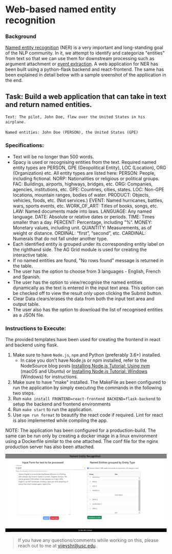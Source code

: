# Web-based named entity recognition

### Background

[Named entity recognition](https://en.wikipedia.org/wiki/Named-entity_recognition) (NER) is a very important and long-standing goal of the NLP community. In it, we attempt to identify and categorize "entities" from text so that we can use them for downstream processing such as argument attachment or [event extraction](http://ceur-ws.org/Vol-779/derive2011_submission_1.pdf). A web application for NER has been built using a python-flask backend and react-frontend. The same has been explained in detail below with a sample sreenshot of the appliication in the end.

## Task: Build a web application that can take in text and return named entities.

```
Text: The pilot, John Doe, flew over the United States in his airplane.

Named entities: John Doe (PERSON), the United States (GPE)
```

### Specifications:
* Text will be no longer than 500 words.
* Spacy is used or recognising entities from the text. Required named entity types are PERSON, GPE (Geopolitical Entity), LOC (Location), ORG (Organization) etc. All entity types are listed here: 
PERSON:      People, including fictional.
NORP:        Nationalities or religious or political groups.
FAC:         Buildings, airports, highways, bridges, etc.
ORG:         Companies, agencies, institutions, etc.
GPE:         Countries, cities, states.
LOC:         Non-GPE locations, mountain ranges, bodies of water.
PRODUCT:     Objects, vehicles, foods, etc. (Not services.)
EVENT:       Named hurricanes, battles, wars, sports events, etc.
WORK_OF_ART: Titles of books, songs, etc.
LAW:         Named documents made into laws.
LANGUAGE:    Any named language.
DATE:        Absolute or relative dates or periods.
TIME:        Times smaller than a day.
PERCENT:     Percentage, including ”%“.
MONEY:       Monetary values, including unit.
QUANTITY:    Measurements, as of weight or distance.
ORDINAL:     “first”, “second”, etc.
CARDINAL:    Numerals that do not fall under another type.
* Each identified entity is grouped under its corresponding entity label on the righthand side. The AG Grid module is used for creating the interactive table.
* If no named entities are found, "No rows found" message is returned in the table.
* The user has the option to choose from 3 languages - English, French and Spanish. 
* The user has the option to view/recognise the named entities dynamically as the text is entered in the input text area. This option can be checked off to view the result only upon clicking the Submit button. 
* Clear Data clears/erases the data from both the input text area and output table.
* The user also has the option to download the list of recognised entities as a JSON file.

### Instructions to Execute:
The provided templates have been used for creating the frontend in react and backend using flask.
1. Make sure to have `Node.js`, `npm` and Python (preferably 3.6+) installed.
   * In case you don't have Node.js or npm installed, refer to the NodeSource blog posts [Installing Node.js Tutorial: Using nvm](https://nodesource.com/blog/installing-node-js-tutorial-using-nvm-on-mac-os-x-and-ubuntu/) (macOS and Ubuntu) or [Installing Node.js Tutorial: Windows](https://nodesource.com/blog/installing-nodejs-tutorial-windows/) (Windows) for instructions.
2. Make sure to have "make" installed. The MakeFile as been configured to run the application by simply executing the commands in the following two steps.
3. Run `make install FRONTEND=react-frontend BACKEND=flask-backend` to setup the backend and frontend environments
4. Run `make start` to run the application.
5. Use `npm run format` to beautify the react code if required. Lint for react is also implemented while compiling the app.

NOTE: The application has been configured for a production-build. The same can be run only by creating a docker image in a linux environment using a Dockerfile similar to the one attached. The conf file for the nginx production server has also been attached.

![Example app](./assets/ner-screenshot.png)

> If you have any questions/comments while working on this, please reach out to me at vijeyshr@usc.edu.
